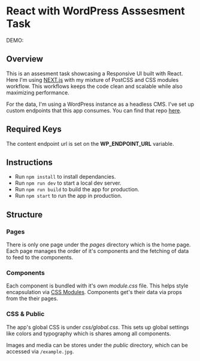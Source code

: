 # React with WordPress Asssesment Task

DEMO: 

## Overview
This is an assesment task showcasing a Responsive UI built with React. Here I'm using [NEXT.js](https://nextjs.org/) with my mixture of PostCSS and CSS modules workflow. This workflows keeps the code clean and scalable while also maximizing performance.

For the data, I'm using a WordPress instance as a headless CMS. I've set up custom endpoints that this app consumes. You can find that repo [here]().

## Required Keys
The content endpoint url is set on the **WP_ENDPOINT_URL** variable.

## Instructions
- Run `npm install` to install dependancies.
- Run `npm run dev` to start a local dev server.
- Run `npm run build` to build the app for production.
- Run `npm start` to run the app in production.

## Structure

### Pages
There is only one page under the *pages* directory which is the home page. Each page manages the order of it's components and the fetching of data to feed to the components.

### Components
Each component is bundled with it's own *module.css* file. This helps style encapsulation via [CSS Modules](https://github.com/css-modules/css-modules). Components get's their data via props from the their pages.

### CSS & Public
The app's global CSS is under *css/global.css*. This sets up global settings like colors and typography which is shares among all components.

Images and media can be stores under the *public* directory, which can be accessed via `/example.jpg`.